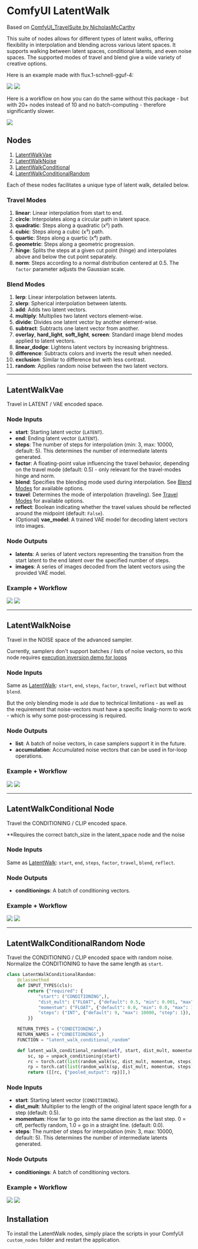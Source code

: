 # ComfyUI LatentWalk

Based on [ComfyUI_TravelSuite by NicholasMcCarthy](https://github.com/NicholasMcCarthy/ComfyUI_TravelSuite)

This suite of nodes allows for different types of latent walks, offering flexibility in interpolation and blending across various latent spaces. It supports walking between latent spaces, conditional latents, and even noise spaces. The supported modes of travel and blend give a wide variety of creative options.

Here is an example made with flux.1-schnell-gguf-4:

![](examples/tower-house.gif)
![](examples/poor-rich.gif)

Here is a workflow on how you can do the same without this package - but with 20+ nodes instead of 10 and no batch-computing - therefore significantly slower.

![](workflows/loop.png)


## Nodes

1. [LatentWalkVae](#latentwalkvae)
2. [LatentWalkNoise](#latentwalknoiseaccumulation)
3. [LatentWalkConditional](#latentwalkconditional)
4. [LatentWalkConditionalRandom](#latentwalkconditionalrandom)

Each of these nodes facilitates a unique type of latent walk, detailed below.

### Travel Modes

1. **linear**: Linear interpolation from start to end.
2. **circle**: Interpolates along a circular path in latent space.
3. **quadratic**: Steps along a quadratic (x²) path.
4. **cubic**: Steps along a cubic (x³) path.
5. **quartic**: Steps along a quartic (x⁴) path.
6. **geometric**: Steps along a geometric progression.
7. **hinge**: Splits the steps at a given cut point (hinge) and interpolates above and below the cut point separately.
8. **norm**: Steps according to a normal distribution centered at 0.5. The `factor` parameter adjusts the Gaussian scale.

### Blend Modes

1. **lerp**: Linear interpolation between latents.
2. **slerp**: Spherical interpolation between latents.
3. **add**: Adds two latent vectors.
4. **multiply**: Multiplies two latent vectors element-wise.
5. **divide**: Divides one latent vector by another element-wise.
6. **subtract**: Subtracts one latent vector from another.
7. **overlay**, **hard_light**, **soft_light**, **screen**: Standard image blend modes applied to latent vectors.
8. **linear_dodge**: Lightens latent vectors by increasing brightness.
9. **difference**: Subtracts colors and inverts the result when needed.
10. **exclusion**: Similar to difference but with less contrast.
11. **random**: Applies random noise between the two latent vectors.

---

## LatentWalkVae

Travel in LATENT / VAE encoded space.

### Node Inputs

- **start**: Starting latent vector (`LATENT`).
- **end**: Ending latent vector (`LATENT`).
- **steps**: The number of steps for interpolation (min: 3, max: 10000, default: 5). This determines the number of intermediate latents generated.
- **factor**: A floating-point value influencing the travel behavior, depending on the travel mode (default: 0.5) - only relevant for the travel-modes hinge and norm.
- **blend**: Specifies the blending mode used during interpolation. See [Blend Modes](#blend-modes) for available options.
- **travel**: Determines the mode of interpolation (traveling). See [Travel Modes](#travel-modes) for available options.
- **reflect**: Boolean indicating whether the travel values should be reflected around the midpoint (default: `False`).
- (Optional) **vae_model**: A trained VAE model for decoding latent vectors into images.

### Node Outputs

- **latents**: A series of latent vectors representing the transition from the start latent to the end latent over the specified number of steps.
- **images**: A series of images decoded from the latent vectors using the provided VAE model.

### Example + Workflow
![](examples/vae.png)
![](workflows/vae.png)

---

## LatentWalkNoise

Travel in the NOISE space of the advanced sampler.

Currently, samplers don't support batches / lists of noise vectors, so this node requires [execution inversion demo for loops](https://github.com/BadCafeCode/execution-inversion-demo)

### Node Inputs

Same as [LatentWalk](#latentwalkvae): `start`, `end`, `steps`, `factor`, `travel`, `reflect` but without `blend`.

But the only blending mode is `add` due to technical limitations - as well as the requirement that noise-vectors must have a specific linalg-norm to work - which is why some post-processing is required.

### Node Outputs

- **list**: A batch of noise vectors, in case samplers support it in the future.
- **accumulation**: Accumulated noise vectors that can be used in for-loop operations.

### Example + Workflow
![](examples/noise.png)
![](workflows/noise.png)

---

## LatentWalkConditional Node

Travel the CONDITIONING / CLIP encoded space.

**Requires the correct batch_size in the latent_space node and the noise

### Node Inputs

Same as [LatentWalk](#latentwalkvae): `start`, `end`, `steps`, `factor`, `travel`, `blend`, `reflect`.

### Node Outputs

- **conditionings**: A batch of conditioning vectors.

### Example + Workflow
![](examples/condition.png)
![](workflows/condition.png)

---

## LatentWalkConditionalRandom Node

Travel the CONDITIONING / CLIP encoded space with random noise. Normalize the CONDITIONING to have the same length as `start`.

``` python
class LatentWalkConditionalRandom:
    @classmethod
    def INPUT_TYPES(cls):
        return {"required": {
            "start": ("CONDITIONING",),
            "dist_mult": ("FLOAT", {"default": 0.5, "min": 0.001, "max": 1000.0, "step": 0.01}),
            "momentum": ("FLOAT", {"default": 0.0, "min": 0.0, "max": 1.0, "step": 0.01}),
            "steps": ("INT", {"default": 9, "max": 10000, "step": 1}),
        }}

    RETURN_TYPES = ("CONDITIONING",)
    RETURN_NAMES = ("CONDITIONINGS",)
    FUNCTION = "latent_walk_conditional_random"

    def latent_walk_conditional_random(self, start, dist_mult, momentum, steps):
        sc, sp = unpack_conditioning(start)
        rc = torch.cat(list(random_walk(sc, dist_mult, momentum, steps)), 0)
        rp = torch.cat(list(random_walk(sp, dist_mult, momentum, steps)), 0)
        return ([[rc, {"pooled_output": rp}]],)
```

### Node Inputs
* **start**: Starting latent vector (`CONDITIONING`).
* **dist_mult**: Multiplier to the length of the original latent space length for a step (default: 0.5).
* **momentum**: How far to go into the same direction as the last step. 0 = off, perfectly random, 1.0 = go in a straight line. (default: 0.0).
* **steps**: The number of steps for interpolation (min: 3, max: 10000, default: 5). This determines the number of intermediate latents generated.

### Node Outputs
* **conditionings**: A batch of conditioning vectors.

### Example + Workflow
![](examples/random.gif)
![](workflows/random.png)

## Installation

To install the LatentWalk nodes, simply place the scripts in your ComfyUI `custom_nodes` folder and restart the application.

